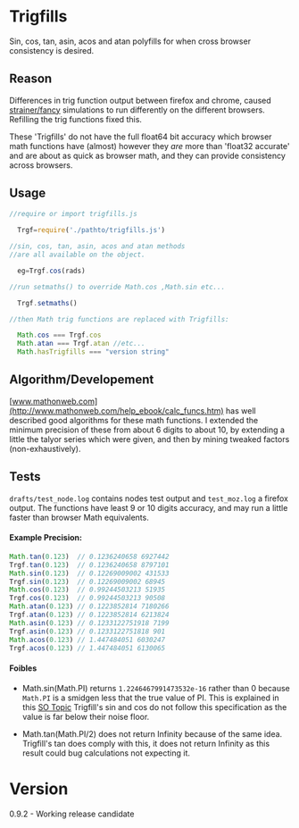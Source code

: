 Trigfills
=========

Sin, cos, tan, asin, acos and atan polyfills for when cross browser consistency is desired.

## Reason

Differences in trig function output between firefox and chrome, caused [strainer/fancy](github.com/strainer/fancy) simulations to run differently on the different browsers. Refilling the trig functions fixed this. 

These 'Trigfills' do not have the full float64 bit accuracy which browser math functions have (almost) however they *are* more than 'float32 accurate' and are about as quick as browser math, and they can provide consistency across browsers.

## Usage

```javascript
//require or import trigfills.js
  
  Trgf=require('./pathto/trigfills.js')

//sin, cos, tan, asin, acos and atan methods
//are all available on the object.

  eg=Trgf.cos(rads)

//run setmaths() to override Math.cos ,Math.sin etc...

  Trgf.setmaths() 

//then Math trig functions are replaced with Trigfills:

  Math.cos === Trgf.cos
  Math.atan === Trgf.atan //etc... 
  Math.hasTrigfills === "version string"

```

## Algorithm/Developement

[www.mathonweb.com](http://www.mathonweb.com/help_ebook/calc_funcs.htm) has well described good algorithms for these math functions. I extended the minimum precision of these from about 6 digits to about 10, by extending a little the talyor series which were given, and then by mining tweaked factors (non-exhaustively).


## Tests

`drafts/test_node.log` contains nodes test output and `test_moz.log` a firefox output.  The functions have least 9 or 10 digits accuracy, and may run a little faster than browser Math equivalents.  

#### Example Precision:
```javascript
Math.tan(0.123)  // 0.1236240658 6927442
Trgf.tan(0.123)  // 0.1236240658 8797101
Math.sin(0.123)  // 0.12269009002 431533
Trgf.sin(0.123)  // 0.12269009002 68945
Math.cos(0.123)  // 0.99244503213 51935
Trgf.cos(0.123)  // 0.99244503213 90508
Math.atan(0.123) // 0.1223852814 7180266
Trgf.atan(0.123) // 0.1223852814 6213824
Math.asin(0.123) // 0.1233122751918 7199
Trgf.asin(0.123) // 0.1233122751818 901
Math.acos(0.123) // 1.447484051 6030247
Trgf.acos(0.123) // 1.447484051 6130065
```

#### Foibles

* Math.sin(Math.PI) returns `1.2246467991473532e-16` rather than 0 because `Math.PI` is a smidgen less that the true value of PI. This is explained in this [SO Topic](http://stackoverflow.com/questions/38295501/is-there-special-significance-to-16331239353195370-0) Trigfill's sin and cos do not follow this specification as the value is far below their noise floor.

* Math.tan(Math.PI/2) does not return Infinity because of the same idea. Trigfill's tan does comply with this, it does not return Infinity as this result could bug calculations not expecting it. 


Version
=======
 0.9.2 - Working release candidate